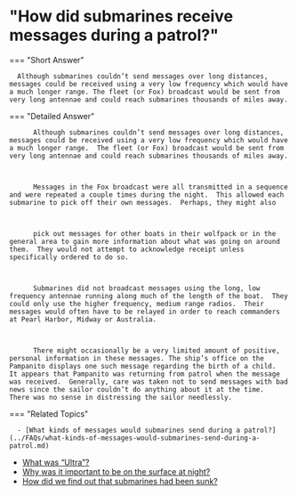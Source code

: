# "How did submarines receive messages during a patrol?"

  === "Short Answer"

      Although submarines couldn’t send messages over long distances, messages could be received using a very low frequency which would have a much longer range. The fleet (or Fox) broadcast would be sent from very long antennae and could reach submarines thousands of miles away.

  === "Detailed Answer"

          Although submarines couldn’t send messages over long distances, messages could be received using a very low frequency which would have a much longer range.  The fleet (or Fox) broadcast would be sent from very long antennae and could reach submarines thousands of miles away.

          

          Messages in the Fox broadcast were all transmitted in a sequence and were repeated a couple times during the night.  This allowed each submarine to pick off their own messages.  Perhaps, they might also

          

          pick out messages for other boats in their wolfpack or in the general area to gain more information about what was going on around them.  They would not attempt to acknowledge receipt unless specifically ordered to do so.

          

          Submarines did not broadcast messages using the long, low frequency antennae running along much of the length of the boat.  They could only use the higher frequency, medium range radios.  Their messages would often have to be relayed in order to reach commanders at Pearl Harbor, Midway or Australia.

          

          There might occasionally be a very limited amount of positive, personal information in these messages. The ship’s office on the Pampanito displays one such message regarding the birth of a child.  It appears that Pampanito was returning from patrol when the message was received.  Generally, care was taken not to send messages with bad news since the sailor couldn’t do anything about it at the time.  There was no sense in distressing the sailor needlessly.

  === "Related Topics"

      - [What kinds of messages would submarines send during a patrol?](../FAQs/what-kinds-of-messages-would-submarines-send-during-a-patrol.md)
- [What was “Ultra”?](../FAQs/what-was-ultra.md)
- [Why was it important to be on the surface at night?](../FAQs/why-was-it-important-to-be-on-the-surface-at-night.md)
- [How did we find out that submarines had been sunk?](../FAQs/how-did-we-find-out-that-submarines-had-been-sunk.md)
